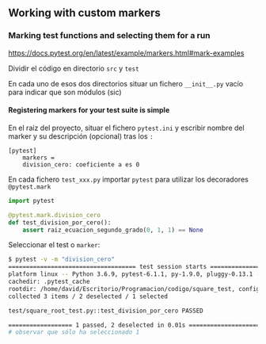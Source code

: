 
## Working with custom markers
### Marking test functions and selecting them for a run
https://docs.pytest.org/en/latest/example/markers.html#mark-examples

Dividir el código en directorio `src` y `test`

En cada uno de esos dos directorios situar un fichero `__init__.py` vacío para indicar que son módulos (sic)

#### Registering markers for your test suite is simple
En el raíz del proyecto, situar el fichero `pytest.ini` y escribir nombre del marker y su descripción (opcional) tras los `:`

    [pytest]
        markers = 
        division_cero: coeficiente a es 0


En cada fichero `test_xxx.py` importar `pytest` para utilizar los decoradores `@pytest.mark` 

```python
import pytest

@pytest.mark.division_cero
def test_division_por_cero():
    assert raiz_ecuacion_segundo_grado(0, 1, 1) == None
```

Seleccionar el test o `marker`:

```bash
$ pytest -v -m "division_cero"
==================================== test session starts ===============================
platform linux -- Python 3.6.9, pytest-6.1.1, py-1.9.0, pluggy-0.13.1 -- /usr/bin/python3
cachedir: .pytest_cache
rootdir: /home/david/Escritorio/Programacion/codigo/square_test, configfile: pytest.ini
collected 3 items / 2 deselected / 1 selected                                                                      

test/square_root_test.py::test_division_por_cero PASSED                                                      [100%]

================== 1 passed, 2 deselected in 0.01s ======================
# observar que sólo ha seleccionado 1
```